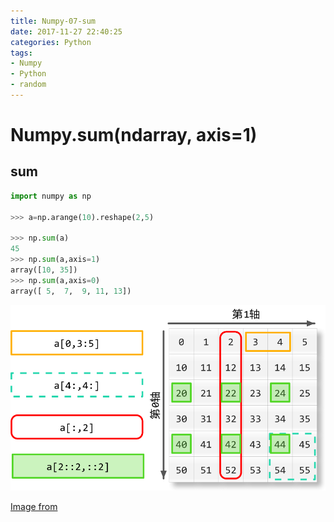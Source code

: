 ```yaml
---
title: Numpy-07-sum
date: 2017-11-27 22:40:25
categories: Python
tags:
- Numpy
- Python
- random
---
```


# Numpy.sum(ndarray, axis=1)

## sum

```python
import numpy as np

>>> a=np.arange(10).reshape(2,5)

>>> np.sum(a)
45
>>> np.sum(a,axis=1)
array([10, 35])
>>> np.sum(a,axis=0)
array([ 5,  7,  9, 11, 13])
```



![NumpySum.png](Numpy-07-sum/NumpySum.png)

[Image from](https://www.cnblogs.com/yyxayz/p/4033736.html)